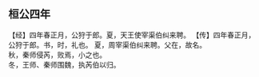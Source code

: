 ## 桓公四年

【经】四年春正月，公狩于郎。夏，天王使宰渠伯纠来聘。
【传】四年春正月，公狩于郎。书，时，礼也。
夏，周宰渠伯纠来聘。父在，故名。  
秋，秦师侵芮，败焉，小之也。  
冬，王师、秦师围魏，执芮伯以归。  

